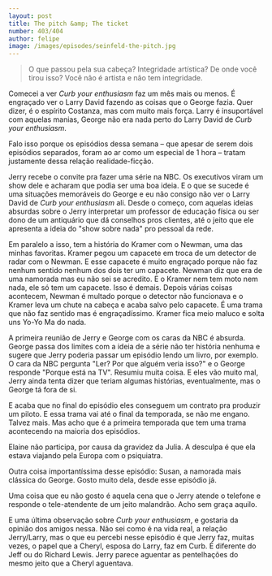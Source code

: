 ```yaml
--- 
layout: post
title: The pitch &amp; The ticket
number: 403/404
author: felipe
image: /images/episodes/seinfeld-the-pitch.jpg
---
```


> O que passou pela sua cabeça? Integridade artística? De onde você tirou isso? Você não é artista e não tem integridade.

Comecei a ver *Curb your enthusiasm* faz um mês mais ou menos. É engraçado ver o Larry David fazendo as coisas que o George fazia. Quer dizer, é o espírito Costanza, mas com muito mais força. Larry é insuportável com aquelas manias, George não era nada perto do Larry David de *Curb your enthusiasm*.

Falo isso porque os episódios dessa semana – que apesar de serem dois episódios separados, foram ao ar como um especial de 1 hora – tratam justamente dessa relação realidade-ficção.

Jerry recebe o convite pra fazer uma série na NBC. Os executivos viram um show dele e acharam que podia ser uma boa ideia. E o que se sucede é uma situações memoráveis do George e eu não consigo não ver o Larry David de *Curb your enthusiasm* ali. Desde o começo, com aquelas ideias absurdas sobre o Jerry interpretar um professor de educação física ou ser dono de um antiquário que dá conselhos pros clientes, até o jeito que ele apresenta a ideia do "show sobre nada" pro pessoal da rede.

Em paralelo a isso, tem a história do Kramer com o Newman, uma das minhas favoritas. Kramer pegou um capacete em troca de um detector de radar com o Newman. E esse capacete é muito engraçado porque não faz nenhum sentido nenhum dos dois ter um capacete. Newman diz que era de uma namorada mas eu não sei se acredito. E o Kramer nem tem moto nem nada, ele só tem um capacete. Isso é demais. Depois várias coisas acontecem, Newman é multado porque o detector não funcionava e o Kramer leva um chute na cabeça e acaba salvo pelo capacete. É uma trama que não faz sentido mas é engraçadíssimo. Kramer fica meio maluco e solta uns Yo-Yo Ma do nada.

A primeira reunião de Jerry e George com os caras da NBC é absurda. George passa dos limites com a ideia de a série não ter história nenhuma e sugere que Jerry poderia passar um episódio lendo um livro, por exemplo. O cara da NBC pergunta "Ler? Por que alguém veria isso?" e o George responde "Porque está na TV". Resumiu muita coisa. E eles vão muito mal, Jerry ainda tenta dizer que teriam algumas histórias, eventualmente, mas o George tá fora de si.

E acaba que no final do episódio eles conseguem um contrato pra produzir um piloto. E essa trama vai até o final da temporada, se não me engano. Talvez mais. Mas acho que é a primeira temporada que tem uma trama acontecendo na maioria dos episódios.

Elaine não participa, por causa da gravidez da Julia. A desculpa é que ela estava viajando pela Europa com o psiquiatra.

Outra coisa importantíssima desse episódio: Susan, a namorada mais clássica do George. Gosto muito dela, desde esse episódio já.

Uma coisa que eu não gosto é aquela cena que o Jerry atende o telefone e responde o tele-atendente de um jeito malandrão. Acho sem graça aquilo.

E uma última observação sobre *Curb your enthusiasm*, e gostaria da opinião dos amigos nessa. Não sei como é na vida real, a relação Jerry/Larry, mas o que eu percebi nesse episódio é que Jerry faz, muitas vezes, o papel que a Cheryl, esposa do Larry, faz em Curb. É diferente do Jeff ou do Richard Lewis. Jerry parece aguentar as pentelhações do mesmo jeito que a Cheryl aguentava.